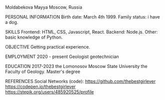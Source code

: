 Moldabekova Mayya
Moscow, Russia

PERSONAL INFORMATION 
Birth date: March 4th 1999.
Family status: i have a dog.

SKILLS 
Frontend: HTML, CSS, Javascript, React.
Backend: Node.js.
Other: basic knowledge of Python.

OBJECTIVE 
Getting practical experience.

EMPLOYMENT 
2020 - present
Geologist geotechnician

EDUCATION 
2017-2023 the Lomonosov Moscow State University
the Faculty of Geology. Master's degree

REFERENCES 
Social Networks (code):
https://github.com/thebestgirlever
https://codepen.io/thebestgirlever
https://stepik.org/users/485920525/profile
